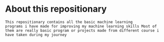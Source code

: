 # About this repositionary

<code>This repositionary contains all the basic machine learning programs i have made for improving my machine learning skills 
Most of them are really basic program or projects made from different course i have taken during my journey 
</code>
